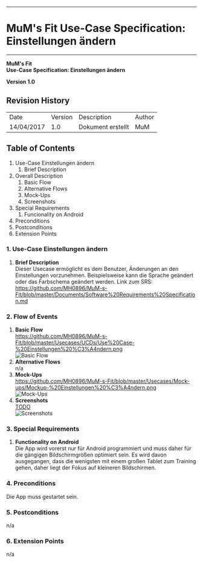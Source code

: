 -------------
# MuM's Fit Use-Case Specification: Einstellungen ändern #
-------------
**MuM's Fit**  
**Use-Case Specification: Einstellungen ändern**

**Version 1.0**

## Revision History ##
<table>
<tr><td>Date</td><td>Version</td><td>Description</td><td>Author</td></tr>
<tr><td>14/04/2017</td><td>1.0</td><td>Dokument erstellt</td><td>MuM</td></tr>
</table>

## Table of Contents ##
1. Use-Case Einstellungen ändern
	1. Brief Description
2. Overall Description
	1. Basic Flow
	2. Alternative Flows
	4. Mock-Ups
	5. Screenshots
3. Special Requirements
	1. Funcionality on Android
4. Preconditions
5. Postconditions
6. Extension Points

### 1. Use-Case Einstellungen ändern ###
1. **Brief Description**  
Dieser Usecase ermöglicht es dem Benutzer, Änderungen an den Einstellungen vorzunehmen. Beispielsweise kann die Sprache geändert oder das Farbschema geändert werden.
	Link zum SRS:   
	<a href="https://github.com/MH0896/MuM-s-Fit/blob/master/Documents/Software%20Requirements%20Specification.md">https://github.com/MH0896/MuM-s-Fit/blob/master/Documents/Software%20Requirements%20Specification.md</a>

### 2. Flow of Events ###
1. **Basic Flow**  
<a href="https://github.com/MH0896/MuM-s-Fit/blob/master/Usecases/UCDs/Use%20Case-%20Einstellungen%20%C3%A4ndern.png">https://github.com/MH0896/MuM-s-Fit/blob/master/Usecases/UCDs/Use%20Case-%20Einstellungen%20%C3%A4ndern.png</a>  
![Basic Flow](https://github.com/MH0896/MuM-s-Fit/blob/master/Usecases/UCDs/Use%20Case-%20Einstellungen%20%C3%A4ndern.png "Basic Flow")
2. **Alternative Flows**  
n/a
3. **Mock-Ups**  
<a href="https://github.com/MH0896/MuM-s-Fit/blob/master/Usecases/Mock-ups/Mockup-%20Einstellungen%20%C3%A4ndern.png">https://github.com/MH0896/MuM-s-Fit/blob/master/Usecases/Mock-ups/Mockup-%20Einstellungen%20%C3%A4ndern.png</a>  
![Mock-Ups](https://github.com/MH0896/MuM-s-Fit/blob/master/Usecases/Mock-ups/Mockup-%20Einstellungen%20%C3%A4ndern.png "Mock-Ups")
4. **Screenshots**  
<a href="TODO">TODO</a>  
![Screenshots](TODO "Screenshots")

### 3. Special Requirements ###
1. **Functionality on Android**  
Die App wird vorerst nur für Android programmiert und muss daher für die gängigen Bildschirmgrößen optimiert sein. Es wird davon ausgegangen, dass die wenigsten mit einem großen Tablet zum Training gehen, daher liegt der Fokus auf kleineren Bildschirmen.

### 4. Preconditions ###
Die App muss gestartet sein.

### 5. Postconditions ###
n/a

### 6. Extension Points ###
n/a